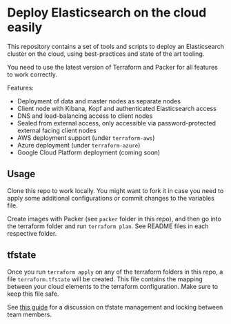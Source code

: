 # Deploy Elasticsearch on the cloud easily

This repository contains a set of tools and scripts to deploy an Elasticsearch cluster on the cloud, using best-practices and state of the art tooling.

You need to use the latest version of Terraform and Packer for all features to work correctly.

Features:

* Deployment of data and master nodes as separate nodes
* Client node with Kibana, Kopf and authenticated Elasticsearch access
* DNS and load-balancing access to client nodes
* Sealed from external access, only accessible via password-protected external facing client nodes
* AWS deployment support (under `terraform-aws`)
* Azure deployment (under `terraform-azure`)
* Google Cloud Platform deployment (coming soon)

## Usage

Clone this repo to work locally. You might want to fork it in case you need to apply some additional configurations or commit changes to the variables file.

Create images with Packer (see `packer` folder in this repo), and then go into the terraform folder and run `terraform plan`. See README files in each respective folder. 

## tfstate

Once you run `terraform apply` on any of the terraform folders in this repo, a file `terraform.tfstate` will be created. This file contains the mapping between your cloud elements to the terraform configuration. Make sure to keep this file safe.
  
See [this guide](https://blog.gruntwork.io/how-to-manage-terraform-state-28f5697e68fa#.fbb2nalw6) for a discussion on tfstate management and locking between team members.